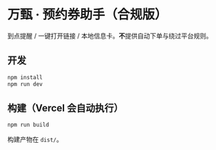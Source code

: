 # 万甄 · 预约券助手（合规版）

到点提醒 / 一键打开链接 / 本地信息卡。**不**提供自动下单与绕过平台规则。

## 开发
```bash
npm install
npm run dev
```

## 构建（Vercel 会自动执行）
```bash
npm run build
```

构建产物在 `dist/`。
